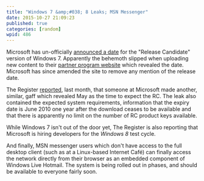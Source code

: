 ```yaml
---
title: "Windows 7 &amp;#038; 8 Leaks; MSN Messenger"
date: 2015-10-27 21:09:23
published: true
categories: [random]
wpid: 486
---
```


Microsoft has un-officially [announced a date](https://www.neowin.net/images/uploaded/partner.png) for the "Release Candidate" version of Windows 7. Apparently the behemoth slipped when uploading new content to their [partner program website](https://web.archive.org/web/20090420053742/https://partner.microsoft.com//US//40084742) which revealed the date. Microsoft has since amended the site to remove any mention of the release date.

The Register [reported](https://www.theregister.co.uk/2009/03/26/windows_7_release_candidate_may/), last month, that someone at Microsoft made another, similar, gaff which revealed May as the time to expect the RC. The leak also contained the expected system requirements, information that the expiry date is June 2010 one year after the download ceases to be available and that there is apparently no limit on the number of RC product keys available.

While Windows 7 isn't out of the door yet, The Register is also reporting that Microsoft is hiring developers for the *Windows 8* test cycle.

And finally, MSN messenger users which don't have access to the full desktop client (such as at a Linux-based Internet Café) can finally access the network directly from their browser as an embedded component of Windows Live Hotmail. The system is being rolled out in phases, and should be available to everyone fairly soon.